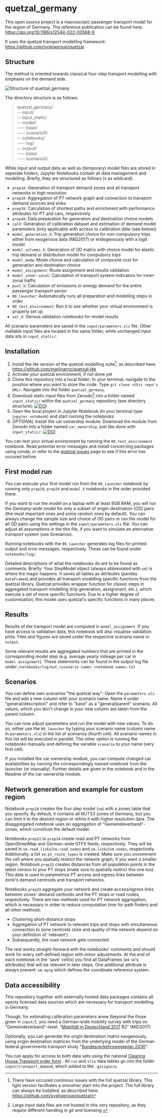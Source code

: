 # quetzal_germany

This open source project is a macroscopic passenger transport model for the region of Germany. The reference publication can be found here: https://doi.org/10.1186/s12544-022-00568-9

It uses the quetzal transport modelling framework: https://github.com/systragroup/quetzal

## Structure

The method is oriented towards classical four-step transport modelling with emphasis on the demand side.

![Structure of quetzal_germany](input/quetzal_germany_structure_chart.PNG "Structure of quetzal_germany")

The directory structure is as follows:
> quetzal_germany/</br>
> -- input/</br>
> -- input_static/</br>
> -- model/</br>
> ---- base/</br>
> ---- scenarioX/</br>
> -- notebooks/</br>
> ---- log/</br>
> -- output/</br>
> ---- base/</br>
> ---- scenarioX/</br>

While input and output data as well as (temporary) model files are stored in seperate folders, Jupyter Notebooks contain all data management and modelling. Briefly, they are structured as follows (`X` as wildcard):
* ``prep1X``: Generation of transport demand zones and all transport networks in high resolution
* ``prep2X``: Aggregation of PT network graph and connection to transport demand sources and sinks
* ``prep3X``: Calculation of shortest paths and enrichment with performance attributes for PT and cars, respectively
* ``prep4X``: Data preparation for generation and destination choice models
* ``calX``: Generation of calibration dataset and estimation of demand model parameters (only applicable with access to calibration data (see below))
* ``model_generation_X``: Trip generation choice for non-compulsory trips either from exogenous data (MiD2017) or endogenously with a logit model
* ``model_volumes_X``: Generation of OD matrix with choice model for elastic trip demand or distribution model for compulsory trips
* ``model_mode``: Mode choice and calculation of composite cost for generation and destination choice
* ``model_assignment``: Route assignment and results validation
* ``model_inner-zonal``: Calculation of transport system indicators for inner-zonal traffic
* ``post_X``: Calculation of emissions or energy demand for the entire passenger transport sector
* ``00_launcher``: Automatically runs all preparation and modelling steps in order
* ``00_test_environment``: Run it to see whether your virtual environment is properly set up
* ``val_X``: Various validation notebooks for model results

All scenario parameters are saved in the `input/parameters.xls` file. Other mallable input files are located in the same folder, while unchanged input data sits in `input_static/`.

## Installation

1. Install the lite version of the quetzal modelling suite[^1], as described here: https://github.com/marlinarnz/quetzal-lite
2. Activate your quetzal environment, if not done yet
3. Clone this repository into a local folder: In your terminal, navigate to the position where you want to store the code. Type `git clone <this repo's URL>`. Navigate into the folder `quetzal_germany`.
4. Download static input files from Zenodo[^2] into a folder named `input_static/` within the `quetzal_germany` repository (see directory structure): [![DOI](https://zenodo.org/badge/DOI/10.5281/zenodo.4518680.svg)](https://doi.org/10.5281/zenodo.4518680)
5. Open the local project in Jupyter Notebook (in your terminal type `jupyter notebook`) and start running the notebooks
6. *OPTIONAL* Install the car ownership module: Download the module from Zenodo into a folder named `car_ownership`, just like done with `input_static/`: [![DOI](https://zenodo.org/badge/DOI/10.5281/zenodo.7809061.svg)](https://doi.org/10.5281/zenodo.7809061)

You can test your virtual environment by running the `00_test_environment` notebook. Read potential error messages and install concerning packages using conda, or refer to the [quetzal issues](https://github.com/systragroup/quetzal/issues) page to see if this error has occured before.

[^1]: There have occured continous issues with the full quetzal library. This light version facilitates a smoother start into the project. The full library can always be installed, as described here: https://github.com/systragroup/quetzal
[^2]: Large input data files are not hosted in this very repository, as they require different handling in git and licensing.

## First model run

You can execute your first model run from the `00_launcher` notebook by running only `prep10`, `prep3X` and `model_X` notebooks in the order provided there.

If you want to run the model on a laptop with at least 8GB RAM, you will run the Germany-wide model for only a subset of origin-destination (OD) pairs (the most important ones and some random ones by default). You can always change the sample size and choice of OD pairs or run the model for all OD pairs using the settings in the `input/parameters.xls` file. You can adjust all assumptions in the this file, if you want to simulate an alternative transport system (see Scenarios).

Running notebooks with the `00_launcher` generates log files for printed output and error messages, respectively. These can be found under `notebooks/log/`.

Detailed descriptions of what the notebooks do are to be found as comments. Briefly: Your StepModel object (always abbreviated with `sm`) is where the magic happens. It saves all tables as attributes (pandas `DataFrame`s) and provides all transport modelling specific functions from the quetzal library. Quetzal provides wrapper function for classic steps in aggregated transport modelling (trip generation, assignment, etc.), which execute a set of more specific functions. Due to a higher degree of customisation, this model uses quetzal's specific functions in many places.

## Results

Results of the transport model are computed in `model_assignment`. If you have access to validation data, this notebook will also visualise validation plots. Files and figures are saved under the respective scenario name in `output`.

Some relevant results are aggregated numbers that are printed in the corresponding model step (e.g. average yearly mileage per car in `model_assignment`). These statements can be found in the output log file under `/notebooks/log/out_<scenario name>_<notebook name>.txt`

## Scenarios

You can define own scenarios "the quetzal way": Open the `parameters.xls` file and add a new column with your scenario name. Name it under "general/description" and refer to "base" as a "general/parent" scenario. All values, which you don't change in your new column are taken from the parent column.

You can now adjust parameters and run the model with new values. To do so, either use the `00_launcher` by typing your scenario name (column name in `parameters.xls`) in the list of scenarios (fourth cell). All scenario names in this list will be executed in parallel. The other option is running the notebooks manually and defining the variable `scenario` to your name (very first cell).

If you installed the car ownership module, you can compute changed car availabilities by running the correspondingly named notebook from the launcher (or manually). Further details are given in the notebook and in the Readme of the car ownership module.

## Network generation and example for custom region

Notebook `prep10` creates the four step model (`sm`) with a zones table that you specify. By default, it contains all NUTS3 zones of Germany, but you can limit it to the desired region or refine it with higher resolution data. The disaggregated notebook uses an aggregation of "Gemeindeverband"-zones, which constitute the default model.

Notebooks `prep11` to `prep14` create road and PT networks from OpenStreetMap and German-wide GTFS feeds, respectively. They will be saved in `sm.road_links`/`sm.road_nodes` and `sm.links`/`sm.nodes`, respectively. Additionally, a list `sm.pt_route_types` is created. Make sure you uncomment the cell where you spatially restrict the network graph, if you want a smaller region. Notebook `prep15` creates distances from all population points in the latest census to your PT stops (make sure to spatially restrict this one too). This data is used to parametrise PT access and egress links between zone's demand centroids and transport networks.

Notebooks `prep2X` aggregate your network and create access/egress links between zones' demand centroids and the PT stops or road nodes, respectively. There are two methods used for PT network aggregation, which is necessary in order to reduce computation time for path finders and all other methods:
* Clustering short-distance stops
* Aggregation of PT network to relevant trips and stops with simultaneous connection to zone centroids (size and quality of the network depend on your definition of 'relevant')
* Subsequently, the road network gets connected

The rest works straight-forward with the notebooks' comments and should work for every self-defined region with minor adjustments. At the end of each notebook in the 'save' cell(s) you find all DataFrames (as `sm`'s attributes) that will be relevant in later steps. One additional attribute is always present: `sm.epsg` which defines the coordinate reference system.

## Data accessibility

This repository together with externally hosted data packages contains all openly licensed data sources which are necessary for transport modelling in Germany.

Though, for estimating calibration parameters anew (beyond the those given in `input/`), you need a German-wide mobility survey with trips on "Gemeindeverband"-level: "[Mobilität in Deutschland 2017](http://www.mobilitaet-in-deutschland.de/) B2" (MiD2017)

Optionally, you can generate the origin destination matrix exogenously, using origin destination matrices from the underlying model of the German federal governments transport study "[Bundesverkehrswegeplan 2030](https://www.bmvi.de/SharedDocs/DE/Artikel/G/BVWP/bundesverkehrswegeplan-2030-inhalte-herunterladen.html)".

You can apply for access to both data sets using the national [Clearing House Transport order form](https://daten.clearingstelle-verkehr.de/order-form.html) . All `csv` and `xlsx` data tables go into the folder `input/transport_demand`, which added to the `.gitignore`.

